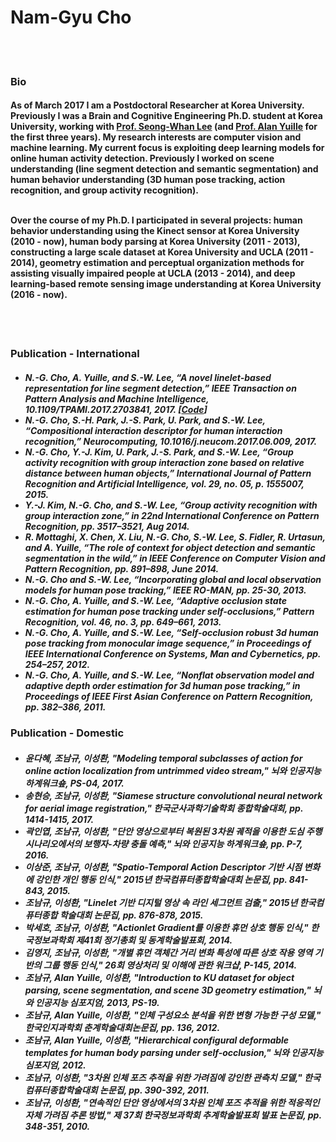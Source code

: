 <h1>Nam-Gyu Cho</h1>
<br><br>

<h3><b>Bio</b></h3>

<h4>As of March 2017 I am a Postdoctoral Researcher at Korea University. Previously I was a Brain and Cognitive Engineering Ph.D. student at Korea University, working with <a href="http://pr.korea.ac.kr/sub2_1.php?code=LSW">Prof. Seong-Whan Lee</a> (and <a href="www.cs.jhu.edu/~ayuille">Prof. Alan Yuille</a> for the first three years). My research interests are computer vision and machine learning. My current focus is exploiting deep learning models for online human activity detection. Previously I worked on scene understanding (line segment detection and semantic segmentation) and human behavior understanding (3D human pose tracking, action recognition, and group activity recognition).<br><br>
  
Over the course of my Ph.D. I participated in several projects: human behavior understanding using the Kinect sensor at Korea University (2010 - now), human body parsing at Korea University (2011 - 2013), constructing a large scale dataset at Korea University and UCLA (2011 - 2014), geometry estimation and perceptual organization methods for assisting visually impaired people at UCLA (2013 - 2014), and deep learning-based remote sensing image understanding at Korea University (2016 - now).</h4>
<br><br>

<h3><b>Publication - International</b></h3>
<h5>
<ul>
<li>N.-G. Cho, A. Yuille, and S.-W. Lee, “A novel linelet-based representation for line segment detection,” IEEE Transaction on Pattern Analysis and Machine Intelligence, 10.1109/TPAMI.2017.2703841, 2017. [<a href="https://github.com/NamgyuCho/Linelet">Code</a>]</li>
<li>N.-G. Cho, S.-H. Park, J.-S. Park, U. Park, and S.-W. Lee, “Compositional interaction descriptor for human interaction recognition,” Neurocomputing, 10.1016/j.neucom.2017.06.009, 2017.</li>
<li>N.-G. Cho, Y.-J. Kim, U. Park, J.-S. Park, and S.-W. Lee, “Group activity recognition with group interaction zone based on relative distance between human objects,” International Journal of Pattern Recognition and Artificial Intelligence, vol. 29, no. 05, p. 1555007, 2015.</li>		  
<li>Y.-J. Kim, N.-G. Cho, and S.-W. Lee, “Group activity recognition with group interaction zone,” in 22nd International Conference on Pattern Recognition, pp. 3517–3521, Aug 2014.</li>
<li>R. Mottaghi, X. Chen, X. Liu, N.-G. Cho, S.-W. Lee, S. Fidler, R. Urtasun, and A. Yuille, “The role of context for object detection and semantic segmentation in the wild,” in IEEE Conference on Computer Vision and Pattern Recognition, pp. 891–898, June 2014.</li>
<li>N.-G. Cho and S.-W. Lee, “Incorporating global and local observation models for human pose tracking,” IEEE RO-MAN, pp. 25-30, 2013. </li>
<li>N.-G. Cho, A. Yuille, and S.-W. Lee, “Adaptive occlusion state estimation for human pose tracking under self-occlusions,” Pattern Recognition, vol. 46, no. 3, pp. 649–661, 2013.</li>
<li>N.-G. Cho, A. Yuille, and S.-W. Lee, “Self-occlusion robust 3d human pose tracking from monocular image sequence,” in Proceedings of IEEE International Conference on Systems, Man and Cybernetics, pp. 254–257, 2012.</li>
<li>N.-G. Cho, A. Yuille, and S.-W. Lee, “Nonflat observation model and adaptive depth order estimation for 3d human pose tracking,” in Proceedings of IEEE First Asian Conference on Pattern Recognition, pp. 382–386, 2011.</li>
</ul>
</h5>

<h3><b>Publication - Domestic</b></h3>
<h5>
<ul>
<li>윤다혜, 조남규, 이성환, "Modeling temporal subclasses of action for online action localization from untrimmed video stream," 뇌와 인공지능 하계워크숖, PS-04, 2017.</li>
	        <li>송현승, 조남규, 이성환, "Siamese structure convolutional neural network for aerial image registration," 한국군사과학기술학회 종합학술대회, pp. 1414-1415, 2017.</li>
	      	<li>곽인엽, 조남규, 이성환, "단안 영상으로부터 복원된 3차원 궤적을 이용한 도심 주행 시나리오에서의 보행자-차량 충돌 예측," 뇌와 인공지능 하계워크숖, pp. P-7, 2016.</li>
		<li>이상준, 조남규, 이성환, "Spatio-Temporal Action Descriptor 기반 시점 변화에 강인한 개인 행동 인식," 2015년 한국컴퓨터종합학술대회 논문집, pp. 841-843, 2015.</li> 
		<li>조남규, 이성환, "Linelet 기반 디지털 영상 속 라인 세그먼트 검출," 2015년 한국컴퓨터종합 학술대회 논문집, pp. 876-878, 2015.</li>
		<li>박세호, 조남규, 이성환, "Actionlet Gradient를 이용한 휴먼 상호 행동 인식," 한국정보과학회 제41회 정기총회 및 동계학술발표회, 2014.</li>
		<li>김영지, 조남규, 이성환, "개별 휴먼 객체간 거리 변화 특성에 따른 상호 작용 영역 기반의 그룹 행동 인식," 26회 영상처리 및 이해에 관한 워크샵, P-145, 2014.</li>
		<li>조남규, Alan Yuille, 이성환, "Introduction to KU dataset for object parsing, scene segmentation, and scene 3D geometry estimation," 뇌와 인공지능 심포지엄, 2013, PS-19.</li> 
		<li>조남규, Alan Yuille, 이성환, "인체 구성요소 분석을 위한 변형 가능한 구성 모델," 한국인지과학회 춘계학술대회논문집, pp. 136, 2012.</li> 
		<li>조남규, Alan Yuille, 이성환, "Hierarchical configural deformable templates for human body parsing under self-occlusion," 뇌와 인공지능 심포지엄, 2012.</li> 
		<li>조남규, 이성환, "3차원 인체 포즈 추적을 위한 가려짐에 강인한 관측치 모델," 한국컴퓨터종합학술대회 논문집, pp. 390-392, 2011.</li> 
		<li>조남규, 이성환, "연속적인 단안 영상에서의 3차원 인체 포즈 추적을 위한 적응적인 자체 가려짐 추론 방법," 제 37회 한국정보과학회 추계학술발표회 발표 논문집, pp. 348-351, 2010.</li>   	      
</ul>
</h5>
